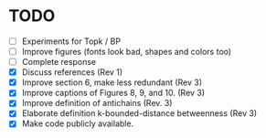 TODO
====

- [ ] Experiments for Topk / BP
- [ ] Improve figures (fonts look bad, shapes and colors too)
- [ ] Complete response
- [X] Discuss references (Rev 1)
- [X] Improve section 6, make less redundant (Rev 3)
- [X] Improve captions of Figures 8, 9, and 10. (Rev 3)
- [X] Improve definition of antichains (Rev. 3)
- [X] Elaborate definition k-bounded-distance betweenness (Rev 3)
- [X] Make code publicly available.

